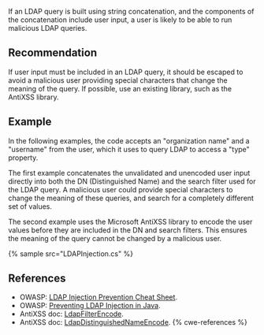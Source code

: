 If an LDAP query is built using string concatenation, and the components of the concatenation include user input, a user is likely to be able to run malicious LDAP queries.


## Recommendation
If user input must be included in an LDAP query, it should be escaped to avoid a malicious user providing special characters that change the meaning of the query. If possible, use an existing library, such as the AntiXSS library.


## Example
In the following examples, the code accepts an "organization name" and a "username" from the user, which it uses to query LDAP to access a "type" property.

The first example concatenates the unvalidated and unencoded user input directly into both the DN (Distinguished Name) and the search filter used for the LDAP query. A malicious user could provide special characters to change the meaning of these queries, and search for a completely different set of values.

The second example uses the Microsoft AntiXSS library to encode the user values before they are included in the DN and search filters. This ensures the meaning of the query cannot be changed by a malicious user.

{% sample src="LDAPInjection.cs" %}

## References
* OWASP: [LDAP Injection Prevention Cheat Sheet](https://cheatsheetseries.owasp.org/cheatsheets/LDAP_Injection_Prevention_Cheat_Sheet.html).
* OWASP: [Preventing LDAP Injection in Java](https://www.owasp.org/index.php/Preventing_LDAP_Injection_in_Java).
* AntiXSS doc: [LdapFilterEncode](http://www.nudoq.org/#!/Packages/AntiXSS/AntiXssLibrary/Encoder/M/LdapFilterEncode).
* AntiXSS doc: [LdapDistinguishedNameEncode](http://www.nudoq.org/#!/Packages/AntiXSS/AntiXssLibrary/Encoder/M/LdapDistinguishedNameEncode).
{% cwe-references %}
